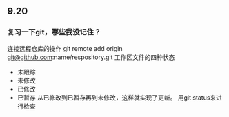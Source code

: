 ## 9.20
### 复习一下git，哪些我没记住？
连接远程仓库的操作
git remote add origin git@github.com:name/respository.git
工作区文件的四种状态
- 未跟踪
- 未修改
- 已修改
- 已暂存
从已修改到已暂存再到未修改，这样就实现了更新。
用git status来进行检查
<!--stackedit_data:
eyJoaXN0b3J5IjpbMTQ4NzI3NDc1NSwtODA3NzAxODU0LC0xNT
IxMDAzODMyXX0=
-->